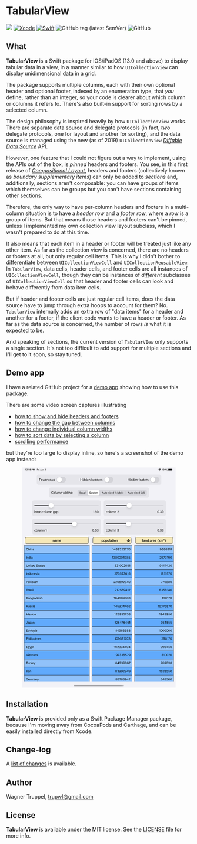 # TabularView
![](https://img.shields.io/badge/platforms-iOS/iPadOS%2013%20-red)
[![Xcode](https://img.shields.io/badge/Xcode-11-blueviolet.svg)](https://developer.apple.com/xcode)
[![Swift](https://img.shields.io/badge/Swift-5.2-orange.svg)](https://swift.org)
![GitHub tag (latest SemVer)](https://img.shields.io/github/v/tag/wltrup/TabularView)
![GitHub](https://img.shields.io/github/license/wltrup/TabularView)

## What

**TabularView** is a Swift package for iOS/iPadOS (13.0 and above) to display tabular data in a view, in a manner similar to how `UICollectionView` can display unidimensional data in a grid.

The package supports multiple columns, each with their own optional header and optional footer, indexed by an enumeration type, that *you* define, rather than an integer, so your code is clearer about which column or columns it refers to. There's also built-in support for sorting rows by a selected column.

The design philosophy is inspired heavily by how `UICollectionView` works. There are separate data source and delegate protocols (in fact, *two* delegate protocols, one for layout and another for sorting), and the data source is managed using the new (as of 2019) `UICollectionView` [*Diffable Data Source*](https://developer.apple.com/documentation/uikit/uicollectionviewdiffabledatasource) API.

However, one feature that I could not figure out a way to implement, using the APIs out of the box, is *pinned* headers and footers. You see, in this first release of [*Compositional Layout*](https://developer.apple.com/documentation/uikit/uicollectionviewcompositionallayout), headers and footers (collectively known as *boundary supplementary items*) can only be added to *sections* and, additionally, sections aren't composable: you can have groups of items which themselves can be groups but you can't have sections containing other sections.

Therefore, the only way to have per-column headers and footers in a multi-column situation is to have a *header row* and a *footer row*, where a *row* is a group of items. But that means those headers and footers can't be pinned, unless I implemented my own collection view layout subclass, which I wasn't prepared to do at this time.

It also means that each item in a header or footer will be treated just like any other item. As far as the collection view is concerned, there are no headers or footers at all, but only regular cell items. This is why I didn't bother to differentiate between `UICollectionViewCell` and `UICollectionReusableView`. In `TabularView`, data cells, header cells, and footer cells are all instances of `UICollectionViewCell`, though they can be instances of *different* subclasses of `UICollectionViewCell` so that header and footer cells can look and behave differently from data item cells.

But if header and footer cells are just regular cell items, does the data source have to jump through extra hoops to account for them? No. `TabularView` internally adds an extra row of "data items" for a header and another for a footer, if the client code wants to have a header or footer. As far as the data source is concerned, the number of rows *is* what it is expected to be.

And speaking of sections, the current version of `TabularVIew` only supports a single section. It's not too difficult to add support for multiple sections and I'll get to it soon, so stay tuned.

## Demo app

I have a related GitHub project for a [demo app](https://github.com/wltrup/TabularViewDemo) showing how to use this package.

There are some video screen captures illustrating

- [how to show and hide headers and footers](https://github.com/wltrup/TabularViewDemo/blob/master/TabularView_hiding_HFs.mov)
- [how to change the gap between columns](https://github.com/wltrup/TabularViewDemo/blob/master/TabularView_inter_cols_gap.mov)
- [how to change individual column widths](https://github.com/wltrup/TabularViewDemo/blob/master/TabularView_col_widths.mov)
- [how to sort data by selecting a column](https://github.com/wltrup/TabularViewDemo/blob/master/TabularView_sorting.mov)
- [scrolling performance](https://github.com/wltrup/TabularViewDemo/blob/master/TabularView_scrolling_perf.mov)

but they're too large to display inline, so here's a screenshot of the demo app instead:

<p align="center">
<img src="/TabularView.png" alt="A screen shot of the demo app for the TabularView package" width="417">
</p>


## Installation

**TabularView** is provided only as a Swift Package Manager package, because I'm moving away from CocoaPods and Carthage, and can be easily installed directly from Xcode.

## Change-log

A [list of changes](./CHANGELOG.md) is available.

## Author

Wagner Truppel, trupwl@gmail.com

## License

**TabularView** is available under the MIT license. See the [LICENSE](./LICENSE) file for more info.
